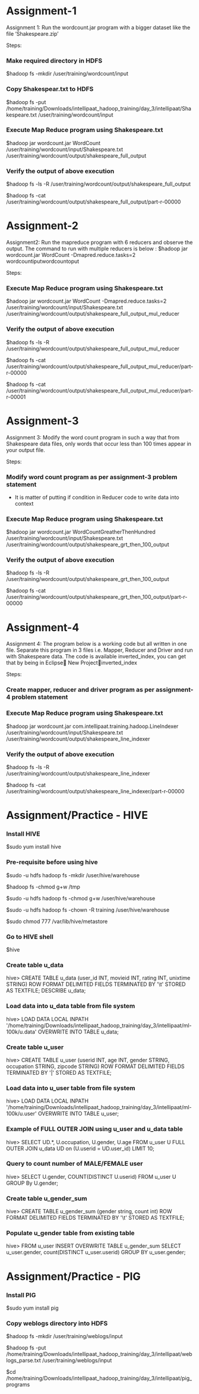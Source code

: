 Assignment-1
========

Assignment 1: Run the wordcount.jar program with a bigger dataset like the file ‘Shakespeare.zip’

Steps:

### Make required directory in HDFS
$hadoop fs -mkdir /user/training/wordcount/input

### Copy Shakespear.txt to HDFS
$hadoop fs -put /home/training/Downloads/intellipaat_hadoop_training/day_3/intellipaat/Shakespeare.txt /user/training/wordcount/input

### Execute Map Reduce program using Shakespeare.txt
$hadoop jar wordcount.jar WordCount /user/training/wordcount/input/Shakespeare.txt /user/training/wordcount/output/shakespeare_full_output

### Verify the output of above execution
$hadoop fs -ls -R /user/training/wordcount/output/shakespeare_full_output

$hadoop fs -cat /user/training/wordcount/output/shakespeare_full_output/part-r-00000


Assignment-2
========

Assignment2: Run the mapreduce program with 6 reducers and observe the output. The command to run with multiple reducers is below :
$hadoop jar wordcount.jar WordCount -Dmapred.reduce.tasks=2 wordcountiputwordcountoput

Steps:

### Execute Map Reduce program using Shakespeare.txt
$hadoop jar wordcount.jar WordCount -Dmapred.reduce.tasks=2 /user/training/wordcount/input/Shakespeare.txt /user/training/wordcount/output/shakespeare_full_output_mul_reducer

### Verify the output of above execution
$hadoop fs -ls -R /user/training/wordcount/output/shakespeare_full_output_mul_reducer

$hadoop fs -cat /user/training/wordcount/output/shakespeare_full_output_mul_reducer/part-r-00000

$hadoop fs -cat /user/training/wordcount/output/shakespeare_full_output_mul_reducer/part-r-00001


Assignment-3
========

Assignment 3: Modify the word count program in such a way that from Shakespeare data files, only words that occur less than 100 times appear in your output file.

Steps:

### Modify word count program as per assignment-3 problem statement
- It is matter of putting if condition in Reducer code to write data into context

### Execute Map Reduce program using Shakespeare.txt
$hadoop jar wordcount.jar WordCountGreatherThenHundred /user/training/wordcount/input/Shakespeare.txt /user/training/wordcount/output/shakespeare_grt_then_100_output

### Verify the output of above execution
$hadoop fs -ls -R /user/training/wordcount/output/shakespeare_grt_then_100_output

$hadoop fs -cat /user/training/wordcount/output/shakespeare_grt_then_100_output/part-r-00000


Assignment-4
========

Assignment 4: The program below is a working code but all written in one file.
Separate this program in 3 files i.e. Mapper, Reducer and Driver and run with Shakespeare data. 
The code is available inverted_index, you can get that by being in Eclipse New Projectinverted_index


Steps:

### Create mapper, reducer and driver program as per assignment-4 problem statement

### Execute Map Reduce program using Shakespeare.txt
$hadoop jar wordcount.jar com.intellipaat.training.hadoop.LineIndexer /user/training/wordcount/input/Shakespeare.txt /user/training/wordcount/output/shakespeare_line_indexer

### Verify the output of above execution
$hadoop fs -ls -R /user/training/wordcount/output/shakespeare_line_indexer

$hadoop fs -cat /user/training/wordcount/output/shakespeare_line_indexer/part-r-00000


Assignment/Practice - HIVE
========

### Install HIVE
$sudo yum install hive

### Pre-requisite before using hive
$sudo -u hdfs hadoop fs -mkdir /user/hive/warehouse

$hadoop fs -chmod g+w /tmp

$sudo -u hdfs hadoop fs -chmod g+w /user/hive/warehouse

$sudo -u hdfs hadoop fs -chown -R training /user/hive/warehouse

$sudo chmod 777 /var/lib/hive/metastore

### Go to HIVE shell
$hive

### Create table u_data
hive> CREATE TABLE u_data (user_id INT, movieid INT, rating INT, unixtime STRING) ROW FORMAT DELIMITED FIELDS TERMINATED BY '\t' STORED AS TEXTFILE;
DESCRIBE u_data;

### Load data into u_data table from file system
hive> LOAD DATA LOCAL INPATH '/home/training/Downloads/intellipaat_hadoop_training/day_3/intellipaat/ml-100k/u.data' OVERWRITE INTO TABLE u_data;

### Create table u_user
hive> CREATE TABLE u_user (userid INT, age INT, gender STRING, occupation STRING, zipcode STRING) ROW FORMAT DELIMITED FIELDS TERMINATED BY '|' STORED AS TEXTFILE;

### Load data into u_user table from file system
hive> LOAD DATA LOCAL INPATH '/home/training/Downloads/intellipaat_hadoop_training/day_3/intellipaat/ml-100k/u.user' OVERWRITE INTO TABLE u_user;

### Example of FULL OUTER JOIN using u_user and u_data table
hive> SELECT UD.*, U.occupation, U.gender, U.age FROM u_user U FULL OUTER JOIN u_data UD on (U.userid = UD.user_id) LIMIT 10;

### Query to count number of MALE/FEMALE user
hive> SELECT U.gender, COUNT(DISTINCT U.userid) FROM u_user U GROUP By U.gender;

### Create table u_gender_sum
hive> CREATE TABLE u_gender_sum (gender string, count int) ROW FORMAT DELIMITED FIELDS TERMINATED BY '\t' STORED AS TEXTFILE;
 
### Populate u_gender table from existing table
hive> FROM u_user INSERT OVERWRITE TABLE u_gender_sum SELECT u_user.gender, count(DISTINCT u_user.userid) GROUP BY u_user.gender;


Assignment/Practice - PIG
========

### Install PIG
$sudo yum install pig

### Copy weblogs directory into HDFS
$hadoop fs -mkdir /user/training/weblogs/input

$hadoop fs -put /home/training/Downloads/intellipaat_hadoop_training/day_3/intellipaat/weblogs_parse.txt /user/training/weblogs/input

$cd /home/training/Downloads/intellipaat_hadoop_training/day_3/intellipaat/pig_programs
